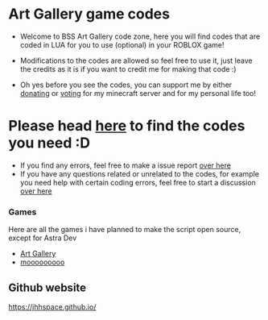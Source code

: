 # Art Gallery game codes

- Welcome to BSS Art Gallery code zone, here you will find codes that are coded in LUA for you to use (optional) in your ROBLOX game!
- Modifications to the codes are allowed so feel free to use it, just leave the credits as it is if you want to credit me for making that code :)

- Oh yes before you see the codes, you can support me by either [donating](http://mcdono.jhhspace.xyz/) or [voting](https://minecraftservers.org/vote/634551) for my minecraft server and for my personal life too!

# **Please head __[here](https://github.com/jhhspace/Art-Gallery/tree/main/Codes)__ to find the codes you need :D**
- If you find any errors, feel free to make a issue report [over here](https://github.com/jhhspace/Art-Gallery/issues)
- If you have any questions related or unrelated to the codes, for example you need help with certain coding errors, feel free to start a discussion [over here](https://github.com/jhhspace/Art-Gallery/discussions/categories/questions-issues)

### Games
Here are all the games i have planned to make the script open source, except for Astra Dev
- [Art Gallery](https://www.roblox.com/games/7522448742/Art-Gallery)
- [mooooooooo](https://www.roblox.com/games/9115533450/mooooooooo)

## Github website
https://jhhspace.github.io/
